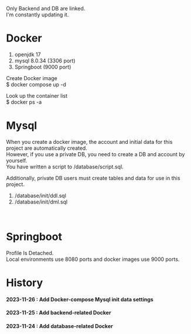 Only Backend and DB are linked.<br>
I'm constantly updating it.<br>

# Docker
1. openjdk 17<br>
2. mysql 8.0.34 (3306 port)<br>
3. Springboot (9000 port)<br>

Create Docker image<br>
$ docker compose up -d<br>

Look up the container list<br>
$ docker ps -a

# Mysql
When you create a docker image, the account and initial data for this project are automatically created.<br>
However, if you use a private DB, you need to create a DB and account by yourself.<br>
You have written a script to /database/script.sql.<br>

Additionally, private DB users must create tables and data for use in this project.<br>

1. /database/init/ddl.sql
2. /database/init/dml.sql
<br>

# Springboot
Profile Is Detached.<br>
Local environments use 8080 ports and docker images use 9000 ports.
<br>

# History 

####  2023-11-26 : Add Docker-compose Mysql init data settings

####  2023-11-25 : Add backend-related Docker

####  2023-11-24 : Add database-related Docker